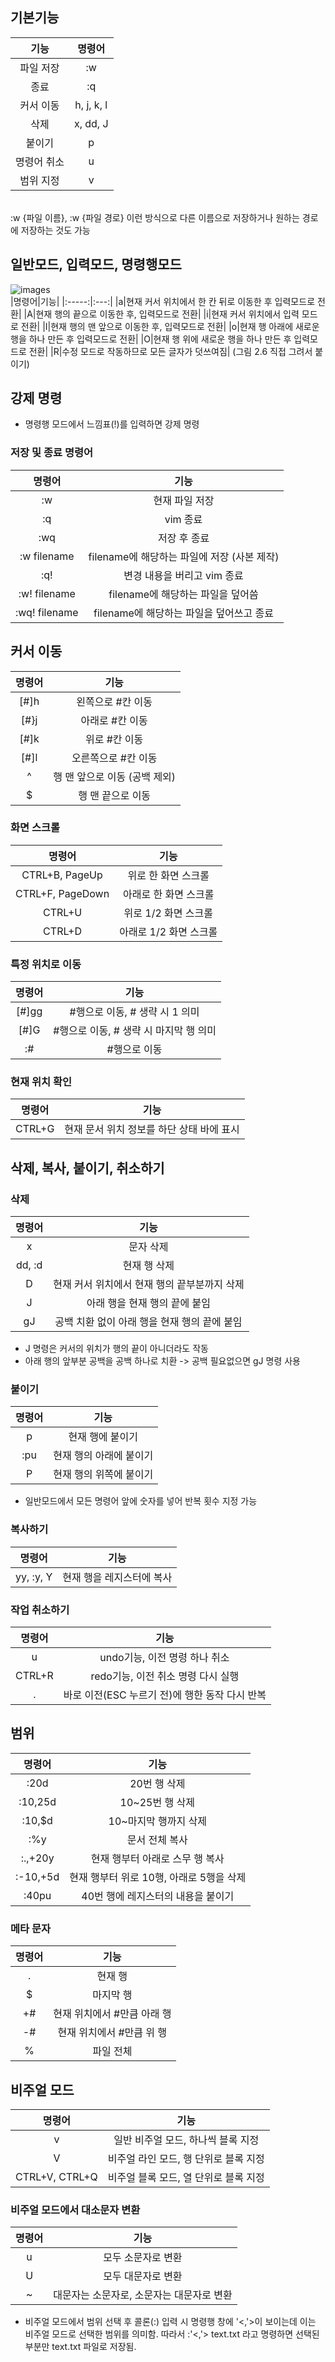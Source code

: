## 기본기능
|기능|명령어|
|:-----:|:---:|
|파일 저장|:w|
|종료|:q|
|커서 이동|h, j, k, l|
|삭제|x, dd, J|
|붙이기|p|
|명령어 취소|u|
|범위 지정|v|
</br>
:w {파일 이름}, :w {파일 경로} 이런 방식으로 다른 이름으로 저장하거나 원하는 경로에 저장하는 것도 가능

## 일반모드, 입력모드, 명령행모드
![images](https://github.com/PolyGon-13/Vim_Study/assets/107293272/feaf27b8-cf7c-467a-ab53-4584eed5641b)
</br>
|명령어|기능|
|:-----:|:---:|
|a|현재 커서 위치에서 한 칸 뒤로 이동한 후 입력모드로 전환|
|A|현재 행의 끝으로 이동한 후, 입력모드로 전환|
|i|현재 커서 위치에서 입력 모드로 전환|
|I|현재 행의 맨 앞으로 이동한 후, 입력모드로 전환|
|o|현재 행 아래에 새로운 행을 하나 만든 후 입력모드로 전환|
|O|현재 행 위에 새로운 행을 하나 만든 후 입력모드로 전환|
|R|수정 모드로 작동하므로 모든 글자가 덧쓰여짐|
(그림 2.6 직접 그려서 붙이기) </br>

## 강제 명령
- 명령행 모드에서 느낌표(!)를 입력하면 강제 명령

### 저장 및 종료 명령어
|명령어|기능|
|:-----:|:---:|
|:w|현재 파일 저장|
|:q|vim 종료|
|:wq|저장 후 종료|
|:w filename|filename에 해당하는 파일에 저장 (사본 제작)|
|:q!|변경 내용을 버리고 vim 종료|
|:w! filename|filename에 해당하는 파일을 덮어씀|
|:wq! filename|filename에 해당하는 파일을 덮어쓰고 종료|

## 커서 이동
|명령어|기능|
|:-----:|:---:|
|[#]h|왼쪽으로 #칸 이동|
|[#}j|아래로 #칸 이동|
|[#]k|위로 #칸 이동|
|[#]l|오른쪽으로 #칸 이동|
|^|행 맨 앞으로 이동 (공백 제외)|
|$|행 맨 끝으로 이동|

### 화면 스크롤
|명령어|기능|
|:-----:|:---:|
|CTRL+B, PageUp|위로 한 화면 스크롤|
|CTRL+F, PageDown|아래로 한 화면 스크롤|
|CTRL+U|위로 1/2 화면 스크롤|
|CTRL+D|아래로 1/2 화면 스크롤|

### 특정 위치로 이동
|명령어|기능|
|:-----:|:---:|
|[#]gg|#행으로 이동, # 생략 시 1 의미|
|[#]G|#행으로 이동, # 생략 시 마지막 행 의미|
|:#|#행으로 이동|

### 현재 위치 확인
|명령어|기능|
|:-----:|:---:|
|CTRL+G|현재 문서 위치 정보를 하단 상태 바에 표시|

## 삭제, 복사, 붙이기, 취소하기
### 삭제
|명령어|기능|
|:-----:|:---:|
|x|문자 삭제|
|dd, :d|현재 행 삭제|
|D|현재 커서 위치에서 현재 행의 끝부분까지 삭제|
|J|아래 행을 현재 행의 끝에 붙임|
|gJ|공백 치환 없이 아래 행을 현재 행의 끝에 붙임|

- J 명령은 커서의 위치가 행의 끝이 아니더라도 작동
- 아래 행의 앞부분 공백을 공백 하나로 치환 -> 공백 필요없으면 gJ 명령 사용

### 붙이기
|명령어|기능|
|:-----:|:---:|
|p|현재 행에 붙이기|
|:pu|현재 행의 아래에 붙이기|
|P|현재 행의 위쪽에 붙이기|

- 일반모드에서 모든 명령어 앞에 숫자를 넣어 반복 횟수 지정 가능

### 복사하기
|명령어|기능|
|:-----:|:---:|
|yy, :y, Y|현재 행을 레지스터에 복사|

### 작업 취소하기
|명령어|기능|
|:-----:|:---:|
|u|undo기능, 이전 명령 하나 취소|
|CTRL+R|redo기능, 이전 취소 명령 다시 실행|
|.|바로 이전(ESC 누르기 전)에 행한 동작 다시 반복|

## 범위
|명령어|기능|
|:-----:|:---:|
|:20d|20번 행 삭제|
|:10,25d|10~25번 행 삭제|
|:10,$d|10~마지막 행까지 삭제|
|:%y|문서 전체 복사|
|:.,+20y|현재 행부터 아래로 스무 행 복사|
|:-10,+5d|현재 행부터 위로 10행, 아래로 5행을 삭제|
|:40pu|40번 행에 레지스터의 내용을 붙이기|

### 메타 문자
|명령어|기능|
|:-----:|:---:|
|.|현재 행|
|$|마지막 행|
|+#|현재 위치에서 #만큼 아래 행|
|-#|현재 위치에서 #만큼 위 행|
|%|파일 전체|

## 비주얼 모드
|명령어|기능|
|:-----:|:---:|
|v|일반 비주얼 모드, 하나씩 블록 지정|
|V|비주얼 라인 모드, 행 단위로 블록 지정|
|CTRL+V, CTRL+Q|비주얼 블록 모드, 열 단위로 블록 지정|

### 비주얼 모드에서 대소문자 변환
|명령어|기능|
|:-----:|:---:|
|u|모두 소문자로 변환|
|U|모두 대문자로 변환|
|~|대문자는 소문자로, 소문자는 대문자로 변환|

- 비주얼 모드에서 범위 선택 후 콜론(:) 입력 시 명령행 창에 '<,'>이 보이는데 이는 비주얼 모드로 선택한 범위를 의미함. 따라서 :'<,'> text.txt 라고 명령하면 선택된 부분만 text.txt 파일로 저장됨.
